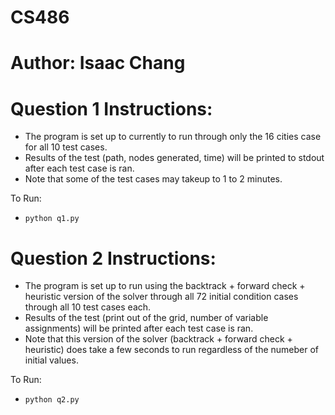 # CS486
# Author: Isaac Chang

# Question 1 Instructions:

- The program is set up to currently to run through only the 16 cities case for all 10 test cases.
- Results of the test (path, nodes generated, time) will be printed to stdout after each test case is ran.
- Note that some of the test cases may takeup to 1 to 2 minutes. 

To Run:

- `python q1.py`

# Question 2 Instructions:

- The program is set up to run using the backtrack + forward check + heuristic version of the solver
  through all 72 initial condition cases through all 10 test cases each.
- Results of the test (print out of the grid, number of variable assignments) will be printed after each test case is ran.
- Note that this version of the solver (backtrack + forward check + heuristic) does take a few seconds to run
  regardless of the numeber of initial values.
  
To Run:
  
- `python q2.py`
